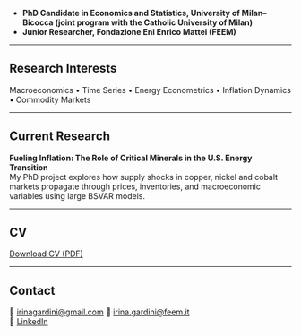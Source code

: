 
- **PhD Candidate in Economics and Statistics, University of Milan–Bicocca (joint program with the Catholic University of Milan)**  
- **Junior Researcher, Fondazione Eni Enrico Mattei (FEEM)**  

---

## Research Interests
Macroeconomics • Time Series • Energy Econometrics • Inflation Dynamics • Commodity Markets  

---

## Current Research
**Fueling Inflation: The Role of Critical Minerals in the U.S. Energy Transition**  
My PhD project explores how supply shocks in copper, nickel and cobalt markets propagate through prices, inventories, and macroeconomic variables using large BSVAR models.

---

## CV
[Download CV (PDF)](CV_Irina_Gardini.pdf)

---

## Contact  
📧 irinagardini@gmail.com 
📧 irina.gardini@feem.it  
🔗 [LinkedIn](https://www.linkedin.com/in/irinagardini)
